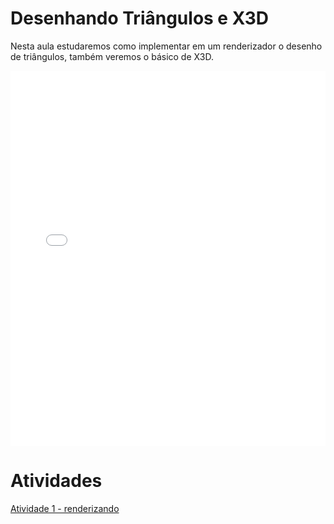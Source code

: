 # Desenhando Triângulos e X3D

Nesta aula estudaremos como implementar em um renderizador o desenho de triângulos, também veremos o básico de X3D.

<!-- !!! pdf
    ![](aula2_triangulos_x3d.pdf) -->

<embed height="600" src="aula2_triangulos_x3d.pdf" type="application/pdf" width="100%">

# Atividades

[Atividade 1 - renderizando](Atividade1_rasterizando.docx)
